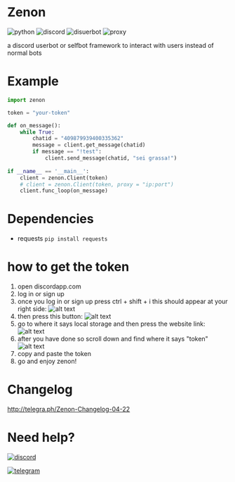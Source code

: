 # Zenon
![python](https://img.shields.io/badge/python-3.x-red.svg)
![discord](https://img.shields.io/badge/discord-userbot-blue.svg)
![disuerbot](https://img.shields.io/badge/discord--userbot-framework-brightgreen.svg)
![proxy](https://img.shields.io/badge/proxy-supported-yellowgreen.svg)

a discord userbot or selfbot framework to interact with users instead of normal bots

# Example
``` python
import zenon

token = "your-token"

def on_message():
    while True:
        chatid = "409879939400335362"
        message = client.get_message(chatid)
        if message == "!test":
            client.send_message(chatid, "sei grassa!")
        
if __name__ == '__main__':
    client = zenon.Client(token)
    # client = zenon.Client(token, proxy = "ip:port")
    client.func_loop(on_message)
```
# Dependencies
- requests
`pip install requests`

# how to get the token
1. open discordapp.com
2. log in or sign up
3. once you log in or sign up press ctrl + shift + i
this should appear at your right side:
![alt text](https://image.ibb.co/eiD7Oc/rught_scode.png)
4. then press this button:
![alt text](https://image.ibb.co/iViwGx/righthttt.png)
5. go to where it says local storage and then press the website link:
![alt text](https://image.ibb.co/gyBoUH/roghttt.png)
6. after you have done so scroll down and find where it says "token"
![alt text](https://image.ibb.co/daUE3c/raght.png)
7. copy and paste the token
8. go and enjoy zenon!
# Changelog
http://telegra.ph/Zenon-Changelog-04-22
# Need help?
[![discord](http://i.imgur.com/cbfIsqM.png)](https://discord.gg/YpCb2s)

[![telegram](http://www.freepnglogos.com/uploads/telegram-logo-15.png)](https://t.me/tfchat)
